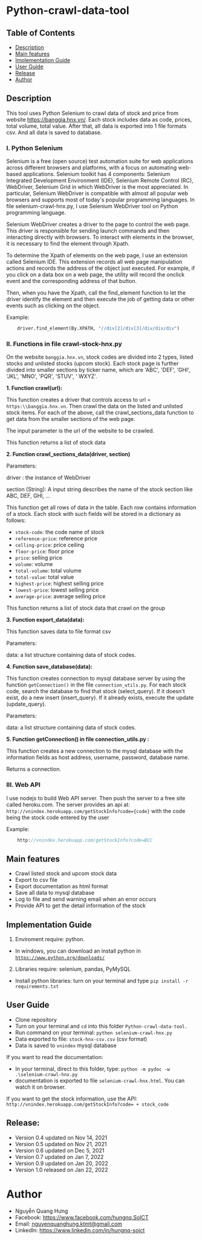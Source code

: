 # Python-crawl-data-tool

## Table of Contents
- [Description](#description)
- [Main features](#main-features)
- [Implementation Guide](#implemention-guide)
- [User Guide](#user-guide)
- [Release](#release)
- [Author](#author)


## Description

This tool uses Python Selenium to crawl data of stock and price from website https://banggia.hnx.vn/. Each stock includes data as code, prices, total volume, total value. After that, all data is exported into 1 file formats csv. And all data is saved to database.

### I. Python Selenium

Selenium is a free (open source) test automation suite for web applications across different browsers and platforms, with a focus on automating web-based applications. Selenium toolkit has 4 components: Selenium Integrated Development Environment (IDE), Selenium Remote Control (RC), WebDriver, Selenium Grid in which WebDriver is the most appreciated. In particular, Selenium WebDriver is compatible with almost all popular web browsers and supports most of today's popular programming languages. In file selenium-crawl-hnx.py, I use Selenium WebDriver tool on Python programming language.

Selenium WebDriver creates a driver to the page to control the web page. This driver is responsible for sending launch commands and then interacting directly with browsers. To interact with elements in the browser, it is necessary to find the element through Xpath.

To determine the Xpath of elements on the web page, I use an extension called Selenium IDE. This extension records all web page manipulation actions and records the address of the object just executed. For example, if you click on a data box on a web page, the utility will record the onclick event and the corresponding address of that button.

Then, when you have the Xpath, call the find_element function to let the driver identify the element and then execute the job of getting data or other events such as clicking on the object.

Example:
```python
    driver.find_element(By.XPATH, "//div[2]/div[3]/div/div/div")
```


### II. Functions in file crawl-stock-hnx.py

On the website `banggia.hnx.vn`, stock codes are divided into 2 types, listed stocks and unlisted stocks (upcom stock). Each stock page is further divided into smaller sections by ticker name, which are 'ABC', 'DEF', 'GHI', 'JKL', 'MNO', 'PQR', 'STUV', ' WXYZ'.


**1. Function crawl(url):**

This function creates a driver that controls access to url = `https:\\banggia.hnx.vn`. Then crawl the data on the listed and unlisted stock items. For each of the above, call the crawl_sections_data function to get data from the smaller sections of the web page.

The input parameter is the url of the website to be crawled.

This function returns a list of stock data

**2. Function crawl_sections_data(driver, section)** 

Parameters:

driver : the instance of WebDriver 

section (String): A input string describes the name of the stock section like ABC, DEF, GHI, ...

This function get all rows of data in the table. Each row contains information of a stock.
Each stock with such fields will be stored in a dictionary as follows:

* `stock-code`: the code name of stock
* `reference-price`: reference price
* `celling-price`: price ceiling
* `floor-price`: floor price
* `price`: selling price
* `volume`: volume
* `total-volume`: total volume
* `total-value`: total value
* `highest-price`: highest selling price
* `lowest-price`: lowest selling price
* `average-price`: average selling price

This function returns a list of stock data that crawl on the group

**3. Function export_data(data):**

This function saves data to file format csv

Parameters:

data: a list structure containing data of stock codes.


**4. Function save_database(data):**

This function creates connection to mysql database server by using the function `getConnection()` in the file `connection_utils.py`. For each stock code, search the database to find that stock (select_query). If it doesn't exist, do a new insert (insert_query). If it already exists, execute the update (update_query).

Parameters:

data: a list structure containing data of stock codes.


**5. Function getConnection() in file connection_utils.py :**

This function creates a new connection to the mysql database with the information fields as host address, username, password, database name.

Returns a connection.


### III. Web API

I use nodejs to build Web API server. Then push the server to a free site called heroku.com.
The server provides an api at: `http://vnindex.herokuapp.com/getStockInfo?code={code}` with the code being the stock code entered by the user

Example:
```php
    http://vnindex.herokuapp.com/getStockInfo?code=BCC
```



## Main features

- Crawl listed stock and upcom stock data 
- Export to csv file
- Export documentation as html format
- Save all data to mysql database
- Log to file and send warning email when an error occurs
- Provide API to get the detail information of the stock

## Implementation Guide

1. Enviroment require: python. 
- In windows, you can download an install python in [`https://www.python.org/downloads/`](https://www.python.org/downloads/)


2. Libraries require: selenium, pandas, PyMySQL
- Install python libraries: turn on your terminal and type `pip install -r requirements.txt`


## User Guide

- Clone repository
- Turn on your terminal and `cd` into this folder `Python-crawl-data-tool.`
- Run command on your terminal: `python selenium-crawl-hnx.py`
- Data exported to file: `stock-hnx-csv.csv` (csv format)
- Data is saved to `vnindex` mysql database

If you want to read the documentation: 
- In your terminal, direct to this folder, type: `python -m pydoc -w .\selenium-crawl-hnx.py`
- documentation is exported to file `selenium-crawl-hnx.html`. You can watch it on browser.

If you want to get the stock information, use the API: `http://vnindex.herokuapp.com/getStockInfo?code= + stock_code`



## Release: 

- Version 0.4 updated on Nov 14, 2021
- Version 0.5 updated on Nov 21, 2021
- Version 0.6 updated on Dec 5, 2021
- Version 0.7 updated on Jan 7, 2022
- Version 0.9 updated on Jan 20, 2022
- Version 1.0 released on Jan 22, 2022


# Author
- Nguyễn Quang Hưng
- Facebook: https://www.facebook.com/hungnq.SoICT
- Email: nguyenquanghung.ktmt@gmail.com
- LinkedIn: https://www.linkedin.com/in/hungnq-soict
